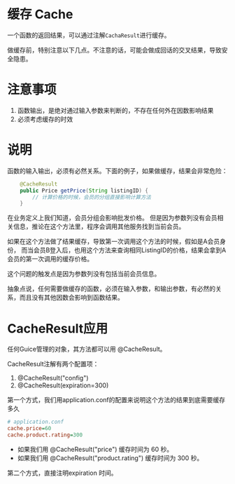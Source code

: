 缓存 Cache
==========
一个函数的返回结果，可以通过注解`CachaResult`进行缓存。

做缓存前，特别注意以下几点。不注意的话，可能会做成回话的交叉结果，导致安全隐患。

注意事项
=======
1. 函数输出，是绝对通过输入参数来判断的，不存在任何外在因数影响结果
2. 必须考虑缓存的时效

说明
====
函数的输入输出，必须有必然关系。下面的例子，如果做缓存，结果会非常危险：

```java
    @CacheResult
    public Price getPrice(String listingID) {
        // 计算价格的时候，会员的分组直接影响计算方法
    }
```

在业务定义上我们知道，会员分组会影响批发价格。
但是因为参数列没有会员相关信息，推论在这个方法里，程序会调用其他服务找到当前会员。

如果在这个方法做了结果缓存，导致第一次调用这个方法的时候，假如是A会员身份，
而当会员B登入后，也用这个方法来查询相同ListingID的价格，结果会拿到A会员的第一次调用的缓存价格。

这个问题的触发点是因为参数列没有包括当前会员信息。

抽象点说，任何需要做缓存的函数，必须在输入参数，和输出参数，有必然的关系，而且没有其他因数会影响到函数结果。

CacheResult应用
===============

任何Guice管理的对象，其方法都可以用 @CacheResult。

CacheResult注解有两个配置项：
1. @CacheResult("config")
2. @CacheResult(expiration=300)

第一个方式，我们用application.conf的配置来说明这个方法的结果到底需要缓存多久

```ini
# application.conf
cache.price=60
cache.product.rating=300
```

* 如果我们用 @CacheResult("price") 缓存时间为 60 秒。
* 如果我们用 @CacheResult("product.rating") 缓存时间为 300 秒。

第二个方式，直接注明expiration 时间。



